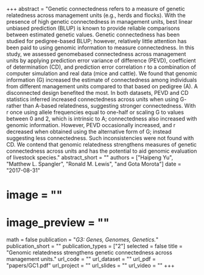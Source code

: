 +++ 
abstract = "Genetic connectedness refers to a measure of genetic relatedness across management units (e.g., herds and flocks). With the presence of high genetic connectedness in management units, best linear unbiased prediction (BLUP) is known to provide reliable comparisons between estimated genetic values. Genetic connectedness has been studied for pedigree-based BLUP; however, relatively little attention has been paid to using genomic information to measure connectedness. In this study, we assessed genomebased connectedness across management units by applying prediction error variance of difference (PEVD), coefficient of determination (CD), and prediction error correlation r to a combination of computer simulation and real data (mice and cattle). We found that genomic information (G) increased the estimate of connectedness among individuals from different management units compared to that based on pedigree (A). A disconnected design benefited the most. In both datasets, PEVD and CD statistics inferred increased connectedness across units when using G- rather than A-based relatedness, suggesting stronger connectedness. With r once using allele frequencies equal to one-half or scaling G to values between 0 and 2, which is intrinsic to A; connectedness also increased with genomic information. However, PEVD occasionally increased, and r decreased when obtained using the alternative form of G; instead suggesting less connectedness. Such inconsistencies were not found with CD. We contend that genomic relatedness strengthens measures of genetic connectedness across units and has the potential to aid genomic evaluation of livestock species."
abstract_short = ""
authors = ["Haipeng Yu", "Matthew L. Spangler", "Ronald M. Lewis", "and Gota Morota"]
date = "2017-08-31"
# image = ""
# image_preview = ""
math = false
publication = "*G3: Genes, Genomes, Genetics.*"
publication_short = ""
publication_types = ["2"]
selected = false
title = "Genomic relatedness strengthens genetic connectedness across management units."
url_code = ""
url_dataset = ""
url_pdf = "papers/GC1.pdf"
url_project = ""
url_slides = ""
url_video = ""
+++
